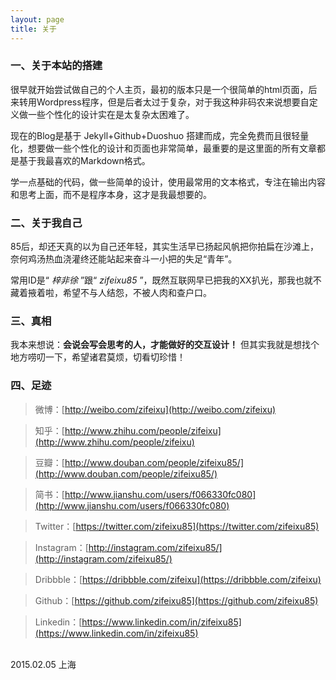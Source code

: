 ```yaml
---
layout: page
title: 关于
---
```


### 一、关于本站的搭建

很早就开始尝试做自己的个人主页，最初的版本只是一个很简单的html页面，后来转用Wordpress程序，但是后者太过于复杂，对于我这种非码农来说想要自定义做一些个性化的设计实在是太复杂太困难了。

现在的Blog是基于 Jekyll+Github+Duoshuo 搭建而成，完全免费而且很轻量化，想要做一些个性化的设计和页面也非常简单，最重要的是这里面的所有文章都是基于我最喜欢的Markdown格式。

学一点基础的代码，做一些简单的设计，使用最常用的文本格式，专注在输出内容和思考上面，而不是程序本身，这才是我最想要的。


### 二、关于我自己

85后，却还天真的以为自己还年轻，其实生活早已扬起风帆把你拍扁在沙滩上，奈何鸡汤热血浇灌终还能站起来奋斗一小把的失足“青年”。

常用ID是“ *梓非徐* ”跟“ *zifeixu85* ”，既然互联网早已把我的XX扒光，那我也就不藏着掖着啦，希望不与人结怨，不被人肉和查户口。

### 三、真相

我本来想说：**会说会写会思考的人，才能做好的交互设计！** 但其实我就是想找个地方唠叨一下，希望诸君莫烦，切看切珍惜！


### 四、足迹

>微博：[http://weibo.com/zifeixu](http://weibo.com/zifeixu)

>知乎：[http://www.zhihu.com/people/zifeixu](http://www.zhihu.com/people/zifeixu)

>豆瓣：[http://www.douban.com/people/zifeixu85/](http://www.douban.com/people/zifeixu85/)

>简书：[http://www.jianshu.com/users/f066330fc080](http://www.jianshu.com/users/f066330fc080)

>Twitter：[https://twitter.com/zifeixu85](https://twitter.com/zifeixu85)

>Instagram：[http://instagram.com/zifeixu85/](http://instagram.com/zifeixu85/)

>Dribbble：[https://dribbble.com/zifeixu](https://dribbble.com/zifeixu)

>Github：[https://github.com/zifeixu85](https://github.com/zifeixu85)

>Linkedin：[https://www.linkedin.com/in/zifeixu85](https://www.linkedin.com/in/zifeixu85)

<br>
2015.02.05 上海

<br><br><br>

<!-- 多说评论框 start -->
  <div class="ds-thread" data-thread-key="{{ page.url }}" data-title="{{ page.title }}" data-url="{{site.url}}{{ page.url }}" style="margin-bottom:100px;"></div>
<!-- 多说评论框 end -->
<!-- 多说公共JS代码 start (一个网页只需插入一次) -->
<script type="text/javascript">
var duoshuoQuery = {short_name:"zifeixu"};
  (function() {
    var ds = document.createElement('script');
    ds.type = 'text/javascript';ds.async = true;
    ds.src = (document.location.protocol == 'https:' ? 'https:' : 'http:') + '//static.duoshuo.com/embed.js';
    ds.charset = 'UTF-8';
    (document.getElementsByTagName('head')[0] 
     || document.getElementsByTagName('body')[0]).appendChild(ds);
  })();
  </script>
<!-- 多说公共JS代码 end -->